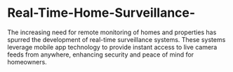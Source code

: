 # Real-Time-Home-Surveillance-
The increasing need for remote monitoring of homes and properties has spurred the development of real-time surveillance systems. These systems leverage mobile app technology to provide instant access to live camera feeds from anywhere, enhancing security and peace of mind for homeowners.
